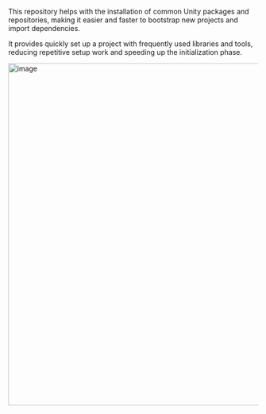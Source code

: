 
This repository helps with the installation of common Unity packages and repositories, making it easier and faster to bootstrap new projects and import dependencies.  

It provides  quickly set up a project with frequently used libraries and tools, reducing repetitive setup work and speeding up the initialization phase. 

<img width="569" height="689" alt="image" src="https://github.com/user-attachments/assets/6b994531-01cb-4dc6-bc5c-7eb5e98bc461" />




